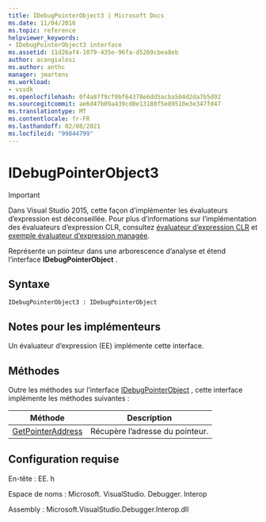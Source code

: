 ```yaml
---
title: IDebugPointerObject3 | Microsoft Docs
ms.date: 11/04/2016
ms.topic: reference
helpviewer_keywords:
- IDebugPointerObject3 interface
ms.assetid: 11d26af4-1079-435e-96fa-d5269cbea8eb
author: acangialosi
ms.author: anthc
manager: jmartens
ms.workload:
- vssdk
ms.openlocfilehash: 0f4a87f9cf0bf64378e6dd5acba504d2da7b5d92
ms.sourcegitcommit: ae6d47b09a439cd0e13180f5e89510e3e347fd47
ms.translationtype: MT
ms.contentlocale: fr-FR
ms.lasthandoff: 02/08/2021
ms.locfileid: "99844799"
---
```

# <a name="idebugpointerobject3"></a>IDebugPointerObject3
> [!IMPORTANT]
> Dans Visual Studio 2015, cette façon d’implémenter les évaluateurs d’expression est déconseillée. Pour plus d’informations sur l’implémentation des évaluateurs d’expression CLR, consultez [évaluateur d’expression CLR](https://github.com/Microsoft/ConcordExtensibilitySamples/wiki/CLR-Expression-Evaluators) et [exemple évaluateur d’expression managée](https://github.com/Microsoft/ConcordExtensibilitySamples/wiki/Managed-Expression-Evaluator-Sample).

 Représente un pointeur dans une arborescence d’analyse et étend l’interface **IDebugPointerObject** .

## <a name="syntax"></a>Syntaxe

```
IDebugPointerObject3 : IDebugPointerObject
```

## <a name="notes-for-implementers"></a>Notes pour les implémenteurs
 Un évaluateur d’expression (EE) implémente cette interface.

## <a name="methods"></a>Méthodes
 Outre les méthodes sur l’interface [IDebugPointerObject](../../../extensibility/debugger/reference/idebugpointerobject.md) , cette interface implémente les méthodes suivantes :

|Méthode|Description|
|------------|-----------------|
|[GetPointerAddress](../../../extensibility/debugger/reference/idebugpointerobject3-getpointeraddress.md)|Récupère l’adresse du pointeur.|

## <a name="requirements"></a>Configuration requise
 En-tête : EE. h

 Espace de noms : Microsoft. VisualStudio. Debugger. Interop

 Assembly : Microsoft.VisualStudio.Debugger.Interop.dll
